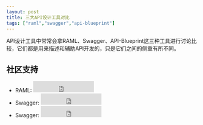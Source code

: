 ```yaml
---
layout: post
title: 三大API设计工具对比
tags: ["raml","swagger","api-blueprint"]
---
```


API设计工具中常常会拿RAML、Swagger、API-Blueprint这三种工具进行讨论比较，它们都是用来描述和辅助API开发的，只是它们之间的侧重有所不同。

## 社区支持

* RAML: <iframe src="https://ghbtns.com/github-btn.html?user=raml-org&amp;repo=raml-spec&amp;type=watch&amp;count=true&amp;size=large&amp;v=2" frameborder="0" scrolling="0" width="160px" height="30px"></iframe>
* Swagger: <iframe src="https://ghbtns.com/github-btn.html?user=swagger-api&amp;repo=swagger-ui&amp;type=watch&amp;count=true&amp;size=large&amp;v=2" frameborder="0" scrolling="0" width="160px" height="30px"></iframe>
* Swagger: <iframe src="https://ghbtns.com/github-btn.html?user=apiaryio&amp;repo=api-blueprint&amp;type=watch&amp;count=true&amp;size=large&amp;v=2" frameborder="0" scrolling="0" width="160px" height="30px"></iframe>